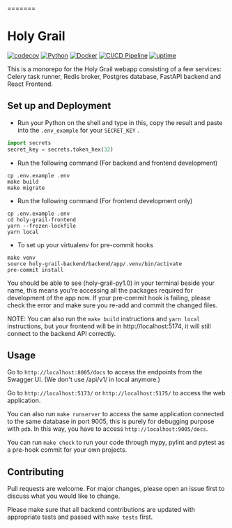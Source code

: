 =======

# Holy Grail

[![codecov](https://codecov.io/gh/vichannnnn/holy-grail/branch/dev/graph/badge.svg)](https://codecov.io/gh/vichannnnn/holy-grail/tree/dev)
[![Python](https://img.shields.io/badge/python-3.11-blue.svg)](https://www.python.org/)
[![Docker](https://img.shields.io/badge/built%20with-Docker-blue)](https://www.docker.com/)
[![CI/CD Pipeline](https://github.com/vichannnnn/holy-grail/actions/workflows/merge-ci.yml/badge.svg)](https://github.com/vichannnnn/holy-grail/actions)
[![uptime](https://img.shields.io/uptimerobot/ratio/m794760445-dff1c0837b5b490bd3695fc5)](https://grail.moe)

This is a monorepo for the Holy Grail webapp consisting of a few services: Celery task runner, Redis broker, Postgres
database, FastAPI backend and React Frontend.

## Set up and Deployment

- Run your Python on the shell and type in this, copy the result and paste into the `.env_example` for your `SECRET_KEY`
  .

```python
import secrets
secret_key = secrets.token_hex(32)
```

- Run the following command (For backend and frontend development)

```
cp .env.example .env
make build
make migrate
```

- Run the following command (For frontend development only)

```
cp .env.example .env
cd holy-grail-frontend
yarn --frozen-lockfile
yarn local
```

- To set up your virtualenv for pre-commit hooks

```
make venv
source holy-grail-backend/backend/app/.venv/bin/activate
pre-commit install
```

You should be able to see (holy-grail-py1.0) in your terminal beside your name, this means you're accessing all the
packages required for development of the app now. If your pre-commit hook is failing, please check the error and
make sure you re-add and commit the changed files.


NOTE: You can also run the `make build` instructions and `yarn local` instructions, but your frontend will be
in http://localhost:5174, it will still connect to the backend API correctly.

## Usage

Go to `http://localhost:8005/docs` to access the endpoints from the Swagger UI. (We don't use /api/v1/ in local anymore.)

Go to `http://localhost:5173/` or `http://localhost:5175/` to access the web application.

You can also run `make runserver` to access the same application connected to the same database in port 9005, this is
purely for debugging purpose with `pdb`. In this way, you have to access `http://localhost:9005/docs`.

You can run `make check` to run your code through mypy, pylint and pytest as a pre-hook commit for your own projects.

## Contributing

Pull requests are welcome. For major changes, please open an issue first
to discuss what you would like to change.

Please make sure that all backend contributions are updated with appropriate tests and passed
with `make tests` first.
